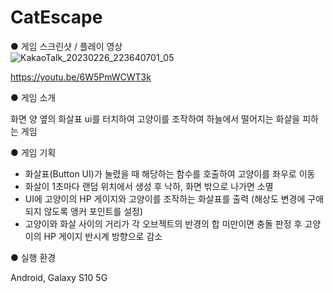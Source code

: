 # CatEscape

● 게임 스크린샷 / 플레이 영상<br>
![KakaoTalk_20230226_223640701_05](https://user-images.githubusercontent.com/112921582/221416259-6b0f9ca6-88a4-4fb7-9ed3-a6df2eead5dc.jpg)<br>


https://youtu.be/6W5PmWCWT3k<br>

● 게임 소개<br>

화면 양 옆의 화살표 ui를 터치하여 고양이를 조작하여 하늘에서 떨어지는 화살을 피하는 게임

● 게임 기획

- 화살표(Button UI)가 눌렸을 때 해당하는 함수를 호출하여 고양이를 좌우로 이동
- 화살이 1초마다 랜덤 위치에서 생성 후 낙하, 화면 밖으로 나가면 소멸
- UI에 고양이의 HP 게이지와 고양이를 조작하는 화살표를 출력 (해상도 변경에 구애되지 않도록 앵커 포인트를 설정)
- 고양이와 화살 사이의 거리가 각 오브젝트의 반경의 합 미만이면 충돌 판정 후 고양이의 HP 게이지 반시계 방향으로 감소

● 실행 환경<br>

Android, Galaxy S10 5G<br>
